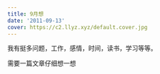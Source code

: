 ```yaml
---
title: 9月想
date: '2011-09-13'
cover: https://c2.llyz.xyz/default.cover.jpg
---
```


我有挺多问题，工作，感情，时间，读书，学习等等。

需要一篇文章仔细想一想
